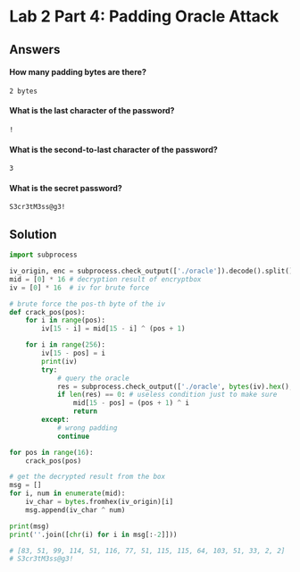# Lab 2 Part 4: Padding Oracle Attack

## Answers

#### How many padding bytes are there?

`2 bytes`

#### What is the last character of the password?

`!`

#### What is the second-to-last character of the password?

`3`

#### What is the secret password?

`S3cr3tM3ss@g3!`

## Solution

```python
import subprocess

iv_origin, enc = subprocess.check_output(['./oracle']).decode().split()
mid = [0] * 16 # decryption result of encryptbox
iv = [0] * 16  # iv for brute force

# brute force the pos-th byte of the iv
def crack_pos(pos):
    for i in range(pos):
        iv[15 - i] = mid[15 - i] ^ (pos + 1)

    for i in range(256):
        iv[15 - pos] = i
        print(iv)
        try:
            # query the oracle
            res = subprocess.check_output(['./oracle', bytes(iv).hex(), enc])
            if len(res) == 0: # useless condition just to make sure
                mid[15 - pos] = (pos + 1) ^ i
                return
        except:
            # wrong padding
            continue

for pos in range(16):
    crack_pos(pos)

# get the decrypted result from the box
msg = []
for i, num in enumerate(mid):
    iv_char = bytes.fromhex(iv_origin)[i]
    msg.append(iv_char ^ num)

print(msg)
print(''.join([chr(i) for i in msg[:-2]]))

# [83, 51, 99, 114, 51, 116, 77, 51, 115, 115, 64, 103, 51, 33, 2, 2]
# S3cr3tM3ss@g3!
```

